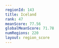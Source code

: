 ```yaml
---
regionId: 143
title: Iceland
rank: 47
meanScore: 77.56
globalMeanScore: 71.78
numRegions: 220
layout: region_score
---
```

